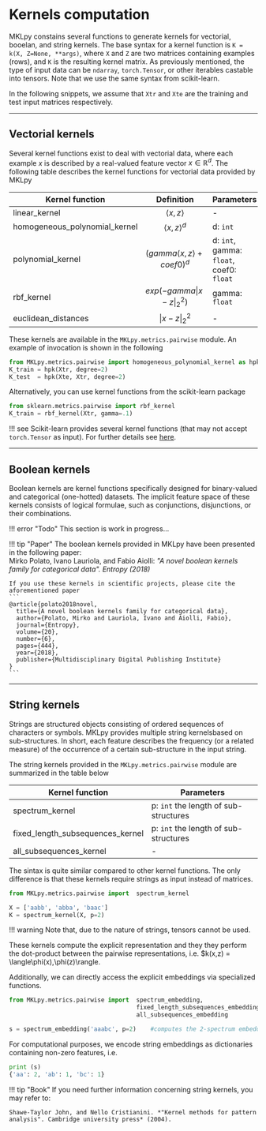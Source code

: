 # Kernels computation

MKLpy constains several functions to generate kernels for vectorial, booelan, 
and string kernels. 
The base syntax for a kernel function is `K = k(X, Z=None, **args)`, where `X` and `Z` are two matrices containing examples (rows), and `K` is the resulting kernel matrix.
As previously mentioned, the type of input data can be `ndarray`, `torch.Tensor`, or other iterables castable into tensors.
Note that we use the same syntax from scikit-learn.

In the following snippets, we assume that `Xtr` and `Xte` are the training and test input matrices respectively.


---

## Vectorial kernels


Several kernel functions exist to deal with vectorial data, where each example $x$ is described by a real-valued feature vector $x \in \mathbb{R}^d$.
The following table describes the kernel functions for vectorial data provided by MKLpy

| Kernel function                   | Definition              | Parameters |
|-----------------------------------|:-----------------------:| -----------|
| linear_kernel                     | $\langle x,z \rangle$ | -       |
| homogeneous_polynomial_kernel     | $\langle x,z \rangle^d$ | d: `int` |
| polynomial_kernel     | $(gamma \langle x,z \rangle + coef0)^d$ | d: `int`, gamma: `float`, coef0: `float` |
| rbf_kernel     | $exp(-gamma \|x-z\|_2^2)$ | gamma: `float` |
| euclidean_distances     | $\|x-z\|_2^2$ | - |

These kernels are available in the `MKLpy.metrics.pairwise` module. An example of invocation is shown in the following

```python
from MKLpy.metrics.pairwise import homogeneous_polynomial_kernel as hpk
K_train = hpk(Xtr, degree=2)
K_test  = hpk(Xte, Xtr, degree=2)
```


Alternatively, you can use kernel functions from the scikit-learn package
```python
from sklearn.metrics.pairwise import rbf_kernel
K_train = rbf_kernel(Xtr, gamma=.1)
```


!!! see
	Scikit-learn provides several kernel functions (that may not accept `torch.Tensor` as input). For further details see [here](https://scikit-learn.org/stable/modules/classes.html#module-sklearn.metrics.pairwise).







- - -

## Boolean kernels

Boolean kernels are kernel functions specifically designed for binary-valued and categorical (one-hotted) datasets.
The implicit feature space of these kernels consists of logical formulae, such as conjunctions, disjunctions, or their combinations.


!!! error "Todo"
	This section is work in progress...



!!! tip "Paper"
	The boolean kernels provided in MKLpy have been presented in the following paper:<br>
	Mirko Polato, Ivano Lauriola, and Fabio Aiolli: *"A novel boolean kernels family for categorical data". Entropy (2018)*

	If you use these kernels in scientific projects, please cite the aforementioned paper
	```
	@article{polato2018novel,
	  title={A novel boolean kernels family for categorical data},
	  author={Polato, Mirko and Lauriola, Ivano and Aiolli, Fabio},
	  journal={Entropy},
	  volume={20},
	  number={6},
	  pages={444},
	  year={2018},
	  publisher={Multidisciplinary Digital Publishing Institute}
	}
	```





- - -




## String kernels

Strings are structured objects consisting of ordered sequences of characters or symbols.
MKLpy provides multiple string kernelsbased on sub-structures.
In short, each feature describes the frequency (or a related measure) of the occurrence of a certain sub-structure in the input string.

The string kernels provided in the  `MKLpy.metrics.pairwise` module are summarized in the table below

| Kernel function                   | Parameters |
|-----------------------------------|-----------|
| spectrum_kernel                   | p: `int` the length of sub-structures |
| fixed_length_subsequences_kernel  | p: `int` the length of sub-structures |
| all_subsequences_kernel           | - |




The sintax is quite similar compared to other kernel functions. The only difference is that these kernels require strings as input instead of matrices.


```python
from MKLpy.metrics.pairwise import 	spectrum_kernel

X = ['aabb', 'abba', 'baac']
K = spectrum_kernel(X, p=2)
```

!!! warning
	Note that, due to the nature of strings, tensors cannot be used.


These kernels compute the explicit representation and they they perform the dot-product between the pairwise representations, i.e. $k(x,z) = \langle\phi(x),\phi(z)\rangle.

Additionally, we can directly access the explicit embeddings via specialized functions.

```python
from MKLpy.metrics.pairwise import 	spectrum_embedding, 
									fixed_length_subsequences_embedding, 
									all_subsequences_embedding

s = spectrum_embedding('aaabc', p=2)	#computes the 2-spectrum embedding
```

For computational purposes, we encode string embeddings as dictionaries containing non-zero features, i.e.

```python
print (s)
{'aa': 2, 'ab': 1, 'bc': 1}
```


!!! tip "Book"
	If you need further information concerning string kernels, you may refer to:

	Shawe-Taylor John, and Nello Cristianini. *"Kernel methods for pattern analysis". Cambridge university press* (2004).
